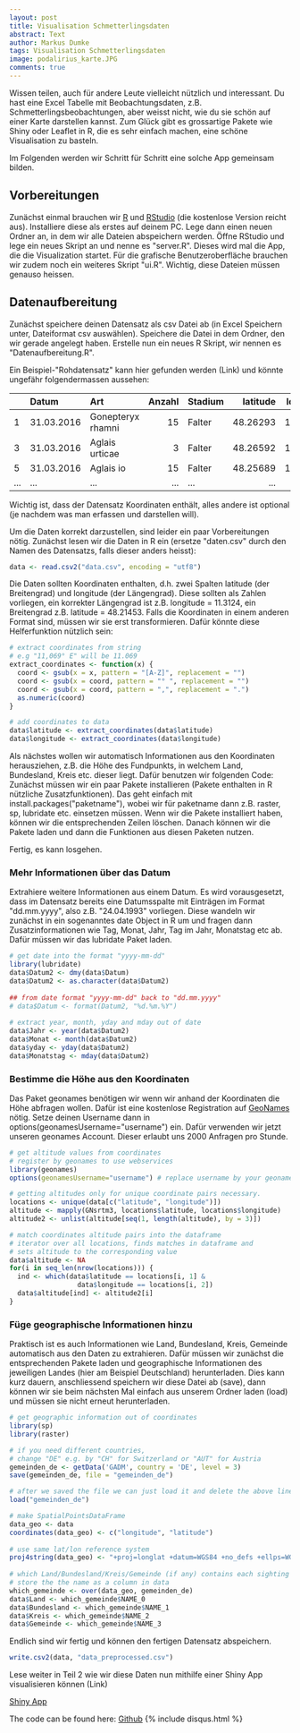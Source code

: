 ```yaml
---
layout: post
title: Visualisation Schmetterlingsdaten
abstract: Text
author: Markus Dumke
tags: Visualisation Schmetterlingsdaten
image: podalirius_karte.JPG
comments: true
---
```


Wissen teilen, auch für andere Leute vielleicht nützlich und interessant.
Du hast eine Excel Tabelle mit Beobachtungsdaten, z.B. Schmetterlingsbeobachtungen, aber weisst nicht, wie du sie schön auf einer Karte darstellen kannst.
Zum Glück gibt es grossartige Pakete wie Shiny oder Leaflet in R, die es sehr einfach machen, eine schöne Visualisation zu basteln.

Im Folgenden werden wir Schritt für Schritt eine solche App gemeinsam bilden.

## Vorbereitungen
Zunächst einmal brauchen wir 
<a href="https://cran.r-project.org/bin/windows/base/" target="_blank">R</a> und 
<a href="https://www.rstudio.com/products/rstudio/download/" target="_blank">RStudio</a> 
(die kostenlose Version reicht aus). 
Installiere diese als erstes auf deinem PC. Lege dann einen neuen Ordner an, in dem wir alle Dateien abspeichern werden. 
Öffne RStudio und lege ein neues Skript an und nenne es "server.R". Dieses wird mal die App, die die Visualization startet. 
Für die grafische Benutzeroberfläche brauchen wir zudem noch ein weiteres Skript "ui.R". Wichtig, diese Dateien müssen genauso heissen.

## Datenaufbereitung
Zunächst speichere deinen Datensatz als csv Datei ab (in Excel Speichern unter, Dateiformat csv auswählen). 
Speichere die Datei in dem Ordner, den wir gerade angelegt haben. Erstelle nun ein neues R Skript, wir nennen es "Datenaufbereitung.R".

Ein Beispiel-"Rohdatensatz" kann hier gefunden werden (Link)
und könnte ungefähr folgendermassen aussehen:

|   |Datum      |Art               | Anzahl|Stadium | latitude| longitude|
|:--|:----------|:-----------------|------:|:-------|--------:|---------:|
|1  |31.03.2016 |Gonepteryx rhamni |     15|Falter  | 48.26293|  11.69147|
|3  |31.03.2016 |Aglais urticae    |      3|Falter  | 48.26592|  11.69244|
|5  |31.03.2016 |Aglais io         |     15|Falter  | 48.25689|  11.68959|
|...  |... |...      |    ...|...  | ...|  ...|

Wichtig ist, dass der Datensatz Koordinaten enthält, alles andere ist optional (je nachdem was man erfassen und darstellen will).

Um die Daten korrekt darzustellen, sind leider ein paar Vorbereitungen nötig. Zunächst lesen wir die Daten in R ein (ersetze "daten.csv" durch den Namen des Datensatzs, falls dieser anders heisst):

```r
data <- read.csv2("data.csv", encoding = "utf8")
```

Die Daten sollten Koordinaten enthalten, d.h. zwei Spalten latitude (der Breitengrad) und longitude (der Längengrad). 
Diese sollten als Zahlen vorliegen, ein korrekter Längengrad ist z.B. longitude = 11.3124, ein Breitengrad z.B. latitude = 48.21453.
Falls die Koordinaten in einem anderen Format sind, müssen wir sie erst transformieren. Dafür könnte diese Helferfunktion nützlich sein:

```r
# extract coordinates from string
# e.g "11,069° E" will be 11.069
extract_coordinates <- function(x) {
  coord <- gsub(x = x, pattern = "[A-Z]", replacement = "")
  coord <- gsub(x = coord, pattern = "° ", replacement = "")
  coord <- gsub(x = coord, pattern = ",", replacement = ".")
  as.numeric(coord)
}

# add coordinates to data
data$latitude <- extract_coordinates(data$latitude)
data$longitude <- extract_coordinates(data$longitude)
```

Als nächstes wollen wir automatisch Informationen aus den Koordinaten herausziehen, z.B. die Höhe des Fundpunkts, in welchem Land, Bundesland, Kreis etc. dieser liegt.
Dafür benutzen wir folgenden Code: Zunächst müssen wir ein paar Pakete installieren (Pakete enthalten in R nützliche Zusatzfunktionen). 
Das geht einfach mit install.packages("paketname"), wobei wir für paketname dann z.B. raster, sp, lubridate etc. einsetzen müssen.
Wenn wir die Pakete installiert haben, können wir die entsprechenden Zeilen löschen. Danach können wir die Pakete laden und dann die Funktionen aus diesen Paketen nutzen.

Fertig, es kann losgehen.

### Mehr Informationen über das Datum
Extrahiere weitere Informationen aus einem Datum. Es wird vorausgesetzt, dass im Datensatz bereits eine Datumsspalte mit Einträgen im Format "dd.mm.yyyy", also z.B. "24.04.1993" vorliegen.
Diese wandeln wir zunächst in ein sogenanntes date Object in R um und fragen dann Zusatzinformationen wie Tag, Monat, Jahr, Tag im Jahr, Monatstag etc ab. 
Dafür müssen wir das lubridate Paket laden.

```r
# get date into the format "yyyy-mm-dd"
library(lubridate)
data$Datum2 <- dmy(data$Datum)
data$Datum2 <- as.character(data$Datum2)
  
## from date format "yyyy-mm-dd" back to "dd.mm.yyyy"
# data$Datum <- format(Datum2, "%d.%m.%Y")
  
# extract year, month, yday and mday out of date
data$Jahr <- year(data$Datum2)
data$Monat <- month(data$Datum2)
data$yday <- yday(data$Datum2)
data$Monatstag <- mday(data$Datum2)
```

### Bestimme die Höhe aus den Koordinaten
Das Paket geonames benötigen wir wenn wir anhand der Koordinaten die Höhe abfragen wollen. 
Dafür ist eine kostenlose Registration auf 
<a href="http://www.geonames.org/login" target="_blank">GeoNames</a> nötig. Setze deinen Username dann in options(geonamesUsername="username") ein.
Dafür verwenden wir jetzt unseren geonames Account. Dieser erlaubt uns 2000 Anfragen pro Stunde.

```r
# get altitude values from coordinates
# register by geonames to use webservices
library(geonames) 
options(geonamesUsername="username") # replace username by your geonames username

# getting altitudes only for unique coordinate pairs necessary.
locations <- unique(data[c("latitude", "longitude")])
altitude <- mapply(GNsrtm3, locations$latitude, locations$longitude)
altitude2 <- unlist(altitude[seq(1, length(altitude), by = 3)])

# match coordinates altitude pairs into the dataframe
# iterator over all locations, finds matches in dataframe and 
# sets altitude to the corresponding value
data$altitude <- NA
for(i in seq_len(nrow(locations))) {
  ind <- which(data$latitude == locations[i, 1] & 
                 data$longitude == locations[i, 2])
  data$altitude[ind] <- altitude2[i]
}
```

### Füge geographische Informationen hinzu
Praktisch ist es auch Informationen wie Land, Bundesland, Kreis, Gemeinde automatisch aus den Daten zu extrahieren. Dafür müssen wir zunächst die entsprechenden Pakete laden und geographische Informationen des jeweiligen Landes (hier am Beispiel Deutschland) herunterladen. Dies kann kurz dauern, anschliessend speichern wir diese Datei ab (save), dann können wir sie beim nächsten Mal einfach aus unserem Ordner laden  (load) und müssen sie nicht erneut herunterladen.

```r
# get geographic information out of coordinates
library(sp)
library(raster)

# if you need different countries, 
# change "DE" e.g. by "CH" for Switzerland or "AUT" for Austria
gemeinden_de <- getData('GADM', country = 'DE', level = 3)
save(gemeinden_de, file = "gemeinden_de")

# after we saved the file we can just load it and delete the above lines
load("gemeinden_de")
```


```r
# make SpatialPointsDataFrame
data_geo <- data
coordinates(data_geo) <- c("longitude", "latitude")
  
# use same lat/lon reference system
proj4string(data_geo) <- "+proj=longlat +datum=WGS84 +no_defs +ellps=WGS84 +towgs84=0,0,0"
  
# which Land/Bundesland/Kreis/Gemeinde (if any) contains each sighting and
# store the the name as a column in data
which_gemeinde <- over(data_geo, gemeinden_de)
data$Land <- which_gemeinde$NAME_0
data$Bundesland <- which_gemeinde$NAME_1
data$Kreis <- which_gemeinde$NAME_2
data$Gemeinde <- which_gemeinde$NAME_3
```

Endlich sind wir fertig und können den fertigen Datensatz abspeichern.

```r
write.csv2(data, "data_preprocessed.csv")
```

Lese weiter in Teil 2 wie wir diese Daten nun mithilfe einer Shiny App visualisieren können (Link)

[Shiny App](https://github.com/markdumke/lepivis)

The code can be found here: [Github](https://github.com/markdumke/lepivis)
{% include disqus.html %}
